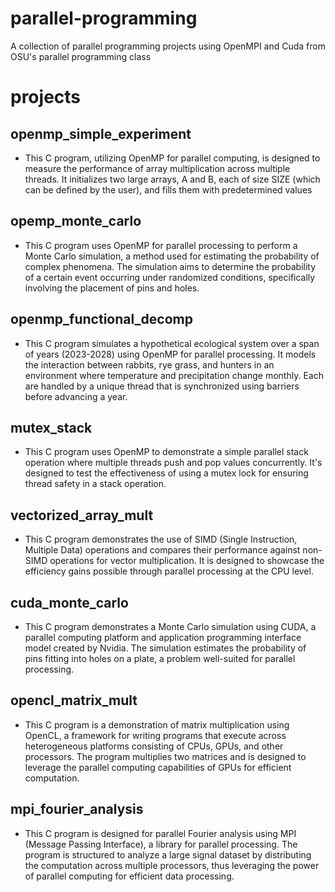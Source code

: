 # parallel-programming
A collection of parallel programming projects using OpenMPI and Cuda from OSU's parallel programming class

# projects
## openmp_simple_experiment
- This C program, utilizing OpenMP for parallel computing, is designed to measure the performance of array multiplication across multiple threads. It initializes two large arrays, A and B, each of size SIZE (which can be defined by the user), and fills them with predetermined values
## opemp_monte_carlo
- This C program uses OpenMP for parallel processing to perform a Monte Carlo simulation, a method used for estimating the probability of complex phenomena. The simulation aims to determine the probability of a certain event occurring under randomized conditions, specifically involving the placement of pins and holes.
## openmp_functional_decomp
- This C program simulates a hypothetical ecological system over a span of years (2023-2028) using OpenMP for parallel processing. It models the interaction between rabbits, rye grass, and hunters in an environment where temperature and precipitation change monthly. Each are handled by a unique thread that is synchronized using barriers before advancing a year.
## mutex_stack
- This C program uses OpenMP to demonstrate a simple parallel stack operation where multiple threads push and pop values concurrently. It's designed to test the effectiveness of using a mutex lock for ensuring thread safety in a stack operation.
## vectorized_array_mult
- This C program demonstrates the use of SIMD (Single Instruction, Multiple Data) operations and compares their performance against non-SIMD operations for vector multiplication. It is designed to showcase the efficiency gains possible through parallel processing at the CPU level.
## cuda_monte_carlo
- This C program demonstrates a Monte Carlo simulation using CUDA, a parallel computing platform and application programming interface model created by Nvidia. The simulation estimates the probability of pins fitting into holes on a plate, a problem well-suited for parallel processing.
## opencl_matrix_mult
- This C program is a demonstration of matrix multiplication using OpenCL, a framework for writing programs that execute across heterogeneous platforms consisting of CPUs, GPUs, and other processors. The program multiplies two matrices and is designed to leverage the parallel computing capabilities of GPUs for efficient computation.
## mpi_fourier_analysis
- This C program is designed for parallel Fourier analysis using MPI (Message Passing Interface), a library for parallel processing. The program is structured to analyze a large signal dataset by distributing the computation across multiple processors, thus leveraging the power of parallel computing for efficient data processing.
